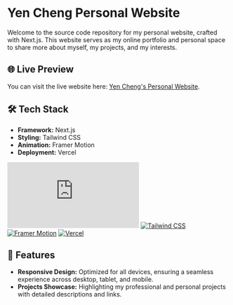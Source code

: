 # Yen Cheng Personal Website

Welcome to the source code repository for my personal website, crafted with Next.js. This website serves as my online portfolio and personal space to share more about myself, my projects, and my interests.

## 🌐 Live Preview

You can visit the live website here: [Yen Cheng's Personal Website](https://www.yencheng.dev/).

## 🛠️ Tech Stack

- **Framework:** Next.js
- **Styling:** Tailwind CSS
- **Animation:** Framer Motion
- **Deployment:** Vercel

[![Next.JS](https://svgl-badge.vercel.app/api/Framework/Next.js?theme=light)](https://nextjs.org)
[![Tailwind CSS](https://svgl-badge.vercel.app/api/Framework/Tailwind%20CSS?theme=light)](https://tailwindcss.com)
[![Framer Motion](https://svgl-badge.vercel.app/api/Software/Framer?theme=light)](https://framer.com)
[![Vercel](https://svgl-badge.vercel.app/api/Hosting/Vercel?theme=light)](https://vercel.com)

## 🚀 Features

- **Responsive Design:** Optimized for all devices, ensuring a seamless experience across desktop, tablet, and mobile.
- **Projects Showcase:** Highlighting my professional and personal projects with detailed descriptions and links.

